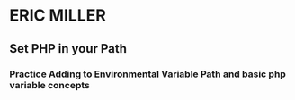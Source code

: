 # ERIC MILLER
## Set PHP in your Path
### Practice Adding to Environmental Variable Path and basic php variable concepts